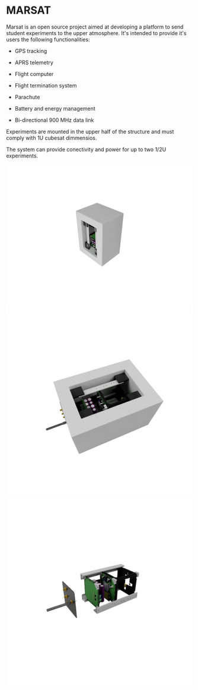 # MARSAT

Marsat is an open source project aimed at developing a platform to send student experiments to the upper atmosphere. It's intended to provide it's users the following functionalities:

* GPS tracking

* APRS telemetry

* Flight computer

* Flight termination system

* Parachute

* Battery and energy management

* Bi-directional 900 MHz data link



Experiments are mounted in the upper half of the structure and must comply with 1U cubesat dimmensios. 

The system can provide conectivity and power for up to two 1/2U experiments. 

![Alt text](images/d62af015-5609-490e-a030-efac2c9fc733.PNG)
![Alt text](images/MAE_1.1_Chasis_2023-Dec-15_12-16-49PM-000_CustomizedView17814353351.png)
![Alt text](images/0cc9399a-7f1c-48cb-93c9-ff8c5c3a9e2f.PNG)